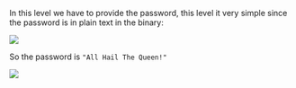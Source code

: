 In this level we have to provide the password, this level it very simple since the password is in plain text in the binary:

![](Pasted%20image%2020250617110255.png)

So the password is `"All Hail The Queen!"`

![](Pasted%20image%2020250617110158.png)


